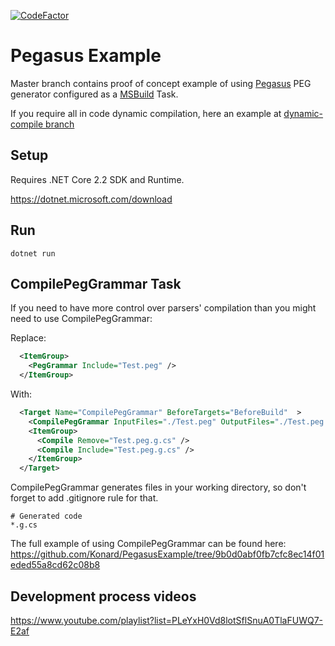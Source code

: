 [![CodeFactor](https://www.codefactor.io/repository/github/konard/pegasusexample/badge)](https://www.codefactor.io/repository/github/konard/pegasusexample)

# Pegasus Example

Master branch contains proof of concept example of using [Pegasus](https://github.com/otac0n/Pegasus) PEG generator configured as a [MSBuild](https://github.com/Microsoft/msbuild) Task.

If you require all in code dynamic compilation, here an example at [dynamic-compile branch](https://github.com/Konard/PegasusExample/tree/dynamic-compile)

## Setup
Requires .NET Core 2.2 SDK and Runtime.

https://dotnet.microsoft.com/download

## Run
```
dotnet run
```

## CompilePegGrammar Task

If you need to have more control over parsers' compilation than you might need to use CompilePegGrammar:

Replace:
```XML
  <ItemGroup>
    <PegGrammar Include="Test.peg" />
  </ItemGroup>
```

With:
```XML
  <Target Name="CompilePegGrammar" BeforeTargets="BeforeBuild"  >
    <CompilePegGrammar InputFiles="./Test.peg" OutputFiles="./Test.peg.g.cs" ></CompilePegGrammar>
    <ItemGroup>
      <Compile Remove="Test.peg.g.cs" />
      <Compile Include="Test.peg.g.cs" />
    </ItemGroup>
  </Target>
```

CompilePegGrammar generates files in your working directory, so don't forget to add .gitignore rule for that.
```
# Generated code
*.g.cs
```

The full example of using CompilePegGrammar can be found here: https://github.com/Konard/PegasusExample/tree/9b0d0abf0fb7cfc8ec14f01eded55a8cd62c08b8

## Development process videos
https://www.youtube.com/playlist?list=PLeYxH0Vd8lotSflSnuA0TlaFUWQ7-E2af
